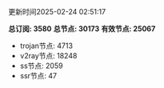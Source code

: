 更新时间2025-02-24 02:51:17

**总订阅: 3580**
**总节点: 30173**
**有效节点: 25067**
- trojan节点: 4713
- v2ray节点: 18248
- ss节点: 2059
- ssr节点: 47
